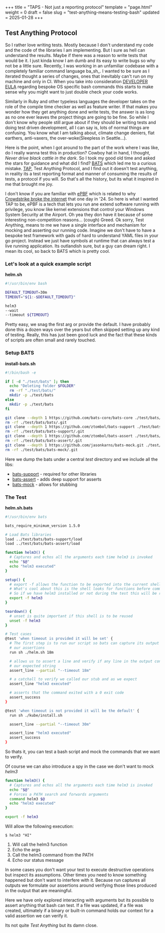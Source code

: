 +++
title = "TAPS - Not just a reporting protocol"
template = "page.html"
weight = 0
draft = false
slug = "test-anything-means-testing-bash"
updated = 2025-01-28
+++

## Test Anything Protocol

So I rather love writing tests. Mostly because I don't understand my code and the code of the libraries I am implementing. But I sure as hell can understand the results. Maybe if there was a reason to write tests that would be it. I just kinda know I am dumb and its easy to write bugs so why not be a little sure. Recently, I was working in an unfamiliar codebase with a completely familiar command language ba_sh_. I wanted to be sure as I iterated thought a series of changes, ones that inevitably can't run on my machine and only in CI. When you take into consideration [DEVELOPER EULA](/terms-and-afflictions/eula) regarding bespoke OS specific bash commands this starts to make sense why you might want to just double check your code works.

Similarly in Ruby and other typeless languages the developer takes on the role of the compile time checker as well as feature writer. If that makes you wonder how they get anything done and write tests, the answer is as long as no one ever leaves the project things are going to be fine. So while I don't know why people still argue about if they should be writing tests and doing test driven development, all I can say is, lots of normal things are confusing. You know what I am talking about, climate change deniers, flat earthers, anti-vaxers, the over-woke(Sleepless in Seattle...).

Here is the point, when I got around to the part of the work where I was like, do I really wanna test this in production? Cowboy hat in hand, I thought, _Never drive black cattle in the dark_. So I took my good old time and asked the stars for guidance and what did I find? [BATS](https://github.com/bats-core/bats-core) which led me to a curious mistake. [TAP](https://testanything.org/), Test Anything Protocol, and I find out it doesn't test anything, in reality its a test reporting format and manner of consuming the results of tests, a protocol if you will. So that's all the history, but its what it inspired in me that brought me joy.

I don't know if you are familiar with [ePBF](https://ebpf.io/what-is-ebpf/) which is related to why [Crowdstrike broke the internet](https://en.wikipedia.org/wiki/2024_CrowdStrike_incident) that one day in '24. So here is what I wanted TAP to be, ePBF is a tech that lets you run ane extend software running with privilege, you know like kernel extensions that control your Windows System Security at the Airport. Oh yea they don have it because of some interesting non-competition reasons... (cough) Greed. Ok sorry, Test Anything, means to me we have a single interface and mechanism for mocking and asserting our running code. Imagine we don't have to have a bespoke test framework with gads of hard to understand YAML files in your go project. Instead we just have symbols at runtime that can always test a live running application. Its outlandish sure, but a guy can dream right. I mean its cool, so back to BATS which is pretty cool.

### Let's look at a quick example script

__helm.sh__

```bash
#!/usr/bin/env bash

DEFAULT_TIMEOUT=30m
TIMEOUT="${1:-$DEFAULT_TIMEOUT}"

helm3
--wait
--timeout ${TIMEOUT}
```

Pretty easy, we snag the first arg or provide the default. I have probably done this a dozen ways over the years but often skipped setting up any kind of testing. Really, this has just been good luck and the fact that these kinds of scripts are often small and rarely touched.

### Setup BATS

__install-bats.sh__
```bash
#!/bin/bash -e

if [ -d "./test/bats" ]; then
  echo "Deleting folder $FOLDER"
  rm -rf "./test/bats/"
  mkdir -p ./test/bats
else
  mkdir -p ./test/bats
fi

git clone --depth 1 https://github.com/bats-core/bats-core ./test/bats/bats
rm -rf ./test/bats/bats/.git
git clone --depth 1 https://github.com/ztombol/bats-support ./test/bats/bats-support
rm -rf ./test/bats/bats-support/.git
git clone --depth 1 https://github.com/ztombol/bats-assert ./test/bats/bats-assert
rm -rf ./test/bats/bats-assert/.git
git clone --depth 1 https://github.com/jasonkarns/bats-mock.git ./test/bats/bats-mock
rm -rf ./test/bats/bats-mock/.git
```

Here we dump the bats under a central _test_ directory and we include all the libs:
- [bats-support](https://github.com/ztombol/bats-support) - required for other libraries
- [bats-assert](https://github.com/ztombol/bats-assert) - adds deep support for asserts
- [bats-mock](https://github.com/jasonkarns/bats-mock) - allows for stubbing

### The Test

__helm.sh.bats__
```bash
#!/usr/bin/env bats

bats_require_minimum_version 1.5.0

# Load Bats libraries
load ../test/bats/bats-support/load
load ../test/bats/bats-assert/load

function helm3() {
  # Captures and echos all the arguments each time helm3 is invoked
  echo "$@"
  echo "helm3 executed"
}

setup() {
  # export -f allows the function to be exported into the current shell env
  # What's cool about this is the shell looks for functions before commands
  # So if we have helm3 installed or not during the test this will be resolved first
  export -f helm3
}

teardown() {
  # unset is quite important if this shell is to be reused
  unset -f helm3
}

# Test cases
@test 'when timeout is provided it will be set' {
  # The first step is to run our script so bats can capture its output and setup the env for
  # our assertions
  run sh ./helm.sh 18m

  # allows us to assert a line and verify if any line in the output contains (--partial)
  # our expected string
  assert_line --partial "--timeout 18m"

  # a catchall to verify we called our stub and as we expect
  assert_line "helm3 executed"

  # asserts that the command exited with a 0 exit code
  assert_success
}

@test 'when timeout is not provided it will be the default' {
  run sh ./kube/install.sh

  assert_line --partial "--timeout 30m"

  assert_line "helm3 executed"
  assert_success
}
```

So thats it, you can test a bash script and mock the commands that we want to verify.

Of course we can also introduce a spy in the case we don't want to mock _helm3_

```bash
function helm3() {
  # Captures and echos all the arguments each time helm3 is invoked
  echo "$@"
  # Forces a PATH search and forwards arguments
  command helm3 $@
  echo "helm3 executed"
}

export -f helm3
```

Will allow the following execution:

`$ helm3 "HI"`
1. Will call the helm3 function
2. Echo the args
3. Call the helm3 command from the PATH
4. Echo our status message

In some cases you don't want your test to execute destructive operations but inspect its assumptions. Other times you need to know something happened but don't want to interfere with it. Because run captures all outputs we formulate our assertions around verifying those lines
produced in the output that are meaningful.

Here we have only explored interacting with arguments but its possible to assert anything that bash can test. If a file was updated, if a file was created, ultimately if a binary or built-in command holds our context for a valid assertion we can verify it.

Its not quite _Test Anything_ but its damn close.
